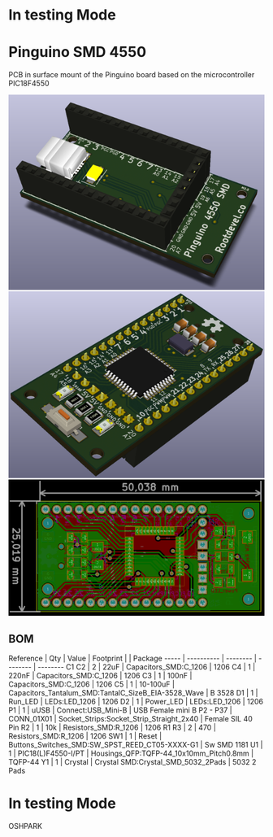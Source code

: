 # In testing Mode

# Pinguino SMD 4550

PCB in surface mount of the Pinguino board based on the microcontroller PIC18F4550 


![3DF_Pinguino_SMD-4550](/images/3D_View-F.png)
![3DB_Pinguino_SMD-4550](/images/3D_View-B.png)
![PCB_Pinguino_SMD-4550](/images/PCB_Kicad.png)

## BOM 
Reference | Qty | Value | Footprint | | Package
----- | ---------- | -------- | -------- | --------
C1 C2  | 2 | 22uF | Capacitors_SMD:C_1206 | 1206
C4  | 1 | 220nF | Capacitors_SMD:C_1206 | 1206
C3  | 1 | 100nF | Capacitors_SMD:C_1206 | 1206
C5  | 1 | 10-100uF | Capacitors_Tantalum_SMD:TantalC_SizeB_EIA-3528_Wave | B 3528
D1  | 1 | Run_LED | LEDs:LED_1206 | 1206
D2  | 1 | Power_LED | LEDs:LED_1206 | 1206
P1  | 1 | uUSB | Connect:USB_Mini-B | USB Female mini B 
P2 - P37 | CONN_01X01 | Socket_Strips:Socket_Strip_Straight_2x40 | Female SIL 40 Pin
R2  | 1 | 10k | Resistors_SMD:R_1206 | 1206
R1 R3  | 2 | 470 | Resistors_SMD:R_1206 | 1206
SW1  | 1 | Reset | Buttons_Switches_SMD:SW_SPST_REED_CT05-XXXX-G1 | Sw SMD 1181
U1  | 1 | PIC18(L)F4550-I/PT | Housings_QFP:TQFP-44_10x10mm_Pitch0.8mm | TQFP-44
Y1  | 1 | Crystal | Crystal SMD:Crystal_SMD_5032_2Pads | 5032 2 Pads

# In testing Mode
OSHPARK